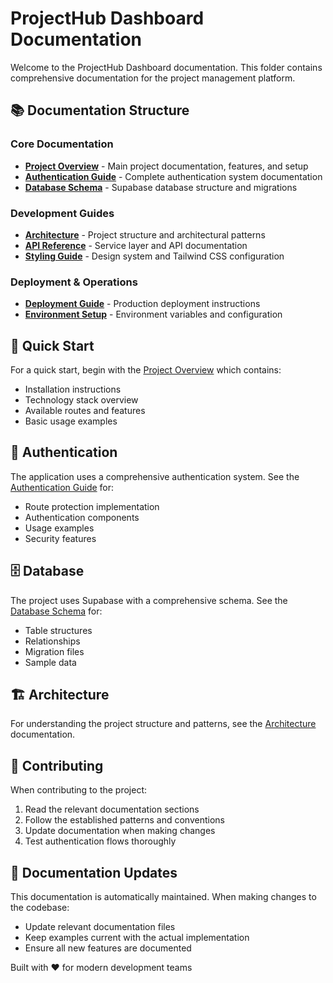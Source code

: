 # ProjectHub Dashboard Documentation

Welcome to the ProjectHub Dashboard documentation. This folder contains comprehensive documentation for the project management platform.

## 📚 Documentation Structure

### Core Documentation
- **[Project Overview](./PROJECT_OVERVIEW.md)** - Main project documentation, features, and setup
- **[Authentication Guide](./AUTHENTICATION.md)** - Complete authentication system documentation
- **[Database Schema](./DATABASE.md)** - Supabase database structure and migrations

### Development Guides
- **[Architecture](./ARCHITECTURE.md)** - Project structure and architectural patterns
- **[API Reference](./API.md)** - Service layer and API documentation
- **[Styling Guide](./STYLING.md)** - Design system and Tailwind CSS configuration

### Deployment & Operations
- **[Deployment Guide](./DEPLOYMENT.md)** - Production deployment instructions
- **[Environment Setup](./ENVIRONMENT.md)** - Environment variables and configuration

## 🚀 Quick Start

For a quick start, begin with the [Project Overview](./PROJECT_OVERVIEW.md) which contains:
- Installation instructions
- Technology stack overview
- Available routes and features
- Basic usage examples

## 🔐 Authentication

The application uses a comprehensive authentication system. See the [Authentication Guide](./AUTHENTICATION.md) for:
- Route protection implementation
- Authentication components
- Usage examples
- Security features

## 🗄️ Database

The project uses Supabase with a comprehensive schema. See the [Database Schema](./DATABASE.md) for:
- Table structures
- Relationships
- Migration files
- Sample data

## 🏗️ Architecture

For understanding the project structure and patterns, see the [Architecture](./ARCHITECTURE.md) documentation.

## 🤝 Contributing

When contributing to the project:
1. Read the relevant documentation sections
2. Follow the established patterns and conventions
3. Update documentation when making changes
4. Test authentication flows thoroughly

## 📝 Documentation Updates

This documentation is automatically maintained. When making changes to the codebase:
- Update relevant documentation files
- Keep examples current with the actual implementation
- Ensure all new features are documented

Built with ❤️ for modern development teams